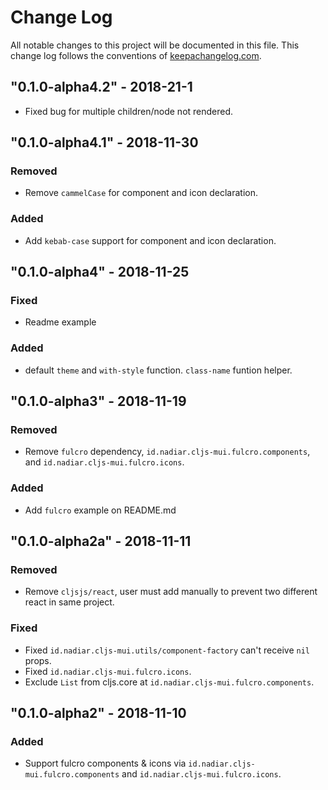 # Change Log
All notable changes to this project will be documented in this file. This change log follows the conventions of [keepachangelog.com](http://keepachangelog.com/).

## "0.1.0-alpha4.2" - 2018-21-1
- Fixed bug for multiple children/node not rendered.

## "0.1.0-alpha4.1" - 2018-11-30
### Removed
- Remove `cammelCase` for component and icon declaration.

### Added
- Add `kebab-case` support for component and icon declaration.

## "0.1.0-alpha4" - 2018-11-25
### Fixed
- Readme example

### Added
- default `theme` and `with-style` function. `class-name` funtion helper.

## "0.1.0-alpha3" - 2018-11-19
### Removed
- Remove `fulcro` dependency, `id.nadiar.cljs-mui.fulcro.components`, and `id.nadiar.cljs-mui.fulcro.icons`.

### Added
- Add `fulcro` example on README.md

## "0.1.0-alpha2a" - 2018-11-11
### Removed 
- Remove `cljsjs/react`, user must add manually to prevent two different react in same project. 

### Fixed
- Fixed `id.nadiar.cljs-mui.utils/component-factory` can't receive `nil` props.
- Fixed `id.nadiar.cljs-mui.fulcro.icons`.
- Exclude `List` from cljs.core at `id.nadiar.cljs-mui.fulcro.components`.

## "0.1.0-alpha2" - 2018-11-10
### Added
- Support fulcro components & icons via `id.nadiar.cljs-mui.fulcro.components` and `id.nadiar.cljs-mui.fulcro.icons`.